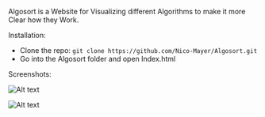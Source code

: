 Algosort is a Website for Visualizing different Algorithms to make it more Clear how they Work.

Installation:

- Clone the repo: 
```git clone https://github.com/Nico-Mayer/Algosort.git```
- Go into the Algosort folder and open Index.html

Screenshots:

![Alt text](https://i.ibb.co/2W5D9ZD/screencapture-127-0-0-1-5500-index-html-2021-05-11-10-10-54.png "Bubblesort")

![Alt text](https://i.ibb.co/yW85BC1/screencapture-127-0-0-1-5500-index-html-2021-05-11-10-11-27.png "Quicksort")
